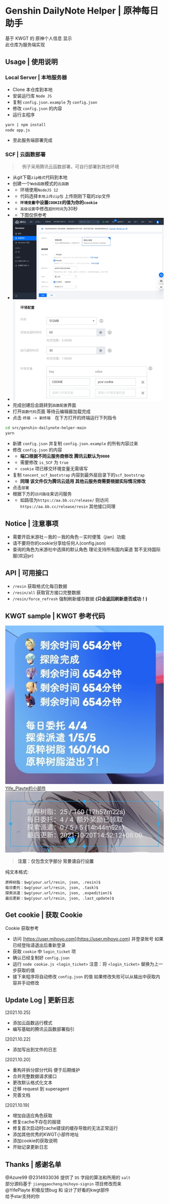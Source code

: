 # Genshin DailyNote Helper | 原神每日助手
基于 KWGT 的 原神个人信息 显示  
此仓库为服务端实现

## Usage | 使用说明
### Local Server | 本地服务器
- Clone 本仓库到本地
- 安装运行库 `Node JS`
- 复制 `config.json.example` 为 `config.json`
- 修改 `config.json` 的内容
- 运行主程序
```bash
yarn | npm install
node app.js
```
- 至此服务端部署完成 
### SCF | 云函数部署
>　例子采用腾讯云函数部署，可自行部署到其他环境
- 从git下载`zip格式`代码到本地
- 创建一个`Web函数`模式的`云函数`
- - 环境使用`NodeJS 12`
- - 代码选择`本地上传zip包` 上传刚刚下载的zip文件
- - **`环境变量`中设置`COOKIE`的值为你的`cookie`**
- - `高级设置`中修改`超时时间`为30秒
- - 下图仅供参考
- ![scf_1](./pic/scf_1.jpeg)
- ![scf_2](./pic/scf_2.jpeg)
- 完成创建后会跳转到`函数配置`界面
- 打开`函数代码`页面 等待云编辑器加载完成
- 点击 `终端 -> 新终端`　在下方打开的终端运行下列指令
```bash
cd src/genshin-dailynote-helper-main
yarn
```
- 新建 `config.json` 并复制 `config.json.example` 的所有内容过来
- 修改 `config.json` 的内容
- - **端口根据不同云服务商修改 腾讯云默认为`9000`**
- - 需要修改 `is_SCF` 为 `true`
- - `cookie` 项已移交环境变量无需填写
- 复制 `tencent_scf_bootstrap` 内容到最外层目录下的`scf_bootstrap`
- - **同理 该文件仅为腾讯云适用 其他云服务商需要根据实际情况修改**
- 点击`部署`
- 根据下方的`访问路径`来访问服务
- - 如路径为`https://aa.bb.cc/release/` 则访问 `https://aa.bb.cc/release/resin` 其他接口同理
## Notice | 注意事项
- 需要开启米游社－我的－我的角色－实时便笺（jian）功能
- 请不要将你的cookie分享给任何人(config.json)
- 查询的角色为米游社中选择的默认角色 理论支持所有国内渠道 暂不支持国际服(欢迎pr)

## API | 可用接口
- `/resin` 获取格式化每日数据
- `/resin/all` 获取官方接口完整数据
- `/resin/force_refresh` 强制刷新缓存数据 **(只会返回刷新是否成功！)**

## KWGT sample | KWGT 参考代码
![Yife_Playte的小部件](./pic/kwgt_yife.jpg)
[Yife_Playte的小部件](https://github.com/YifePlayte/genshin-dailynote-helper/blob/main/GenshinInfo.kwgt)  
![TextOnly](./pic/kwgt_text.jpg)  
> **注意：仅包含文字部分 背景请自行设置**

纯文本格式:
```
原粹树脂：$wg(your.url/resin, json, .resin)$ 
每日委托：$wg(your.url/resin, json, .task)$ 
探索派遣：$wg(your.url/resin, json, .expedition)$
最后更新：$wg(your.url/resin, json, .last_update)$
```

## Get cookie | 获取 Cookie 
Cookie 获取参考 
- 访问 [https://user.mihoyo.com](https://user.mihoyo.com) 并登录账号 如果已经登陆请退出后重新登录
- 获取 `cookie` 中 `login_ticket` 项
- 确认已经复制好 `config.json`
- 运行 `node cookie.js <login_ticket>`  注意：将 `<login_ticket>` 替换为上一步获取的值
- 接下来程序将自动修改 `config.json` 的值 如果修改失败可以从输出中获取内容并手动修改

## Update Log | 更新日志
[2021.10.25]
- 添加云函数运行模式
- 编写基础的腾讯云函数部署指引

[2021.10.22]
- 添加写出到文件的日志

[2021.10.20]
- 重构并拆分部分代码 便于后期维护
- 合并完整数据请求接口
- 更改默认格式化文本
- 迁移 request 到 superagent
- 完善文档

[2021.10.19] 
- 增加自适应角色获取
- 修复cache不存在的报错
- 修复首次启动时cache错误的缓存导致的无法正常运行
- 添加其他优秀的KWGT小部件地址
- 添加cookie的获取说明
- 开始记录更新日志
## Thanks | 感谢名单
@Azure99 @2314933036 提供了 `DS` 字段的算法和所用的 `salt`  
部分源码基于 `jianggaocheng/mihoyo-signin` 项目修改而来  
@YifePlayte 积极反馈bug 和 设计了好看的kwgt部件  
给予star支持的你  